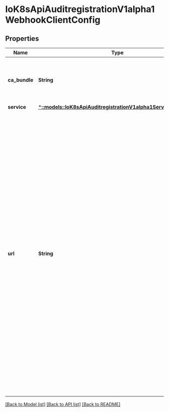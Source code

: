# IoK8sApiAuditregistrationV1alpha1WebhookClientConfig

## Properties
Name | Type | Description | Notes
------------ | ------------- | ------------- | -------------
**ca_bundle** | **String** | `caBundle` is a PEM encoded CA bundle which will be used to validate the webhook's server certificate. If unspecified, system trust roots on the apiserver are used. | [optional] 
**service** | [***::models::IoK8sApiAuditregistrationV1alpha1ServiceReference**](io.k8s.api.auditregistration.v1alpha1.ServiceReference.md) |  | [optional] 
**url** | **String** | `url` gives the location of the webhook, in standard URL form (`scheme://host:port/path`). Exactly one of `url` or `service` must be specified.  The `host` should not refer to a service running in the cluster; use the `service` field instead. The host might be resolved via external DNS in some apiservers (e.g., `kube-apiserver` cannot resolve in-cluster DNS as that would be a layering violation). `host` may also be an IP address.  Please note that using `localhost` or `127.0.0.1` as a `host` is risky unless you take great care to run this webhook on all hosts which run an apiserver which might need to make calls to this webhook. Such installs are likely to be non-portable, i.e., not easy to turn up in a new cluster.  The scheme must be \"https\"; the URL must begin with \"https://\".  A path is optional, and if present may be any string permissible in a URL. You may use the path to pass an arbitrary string to the webhook, for example, a cluster identifier.  Attempting to use a user or basic auth e.g. \"user:password@\" is not allowed. Fragments (\"#...\") and query parameters (\"?...\") are not allowed, either. | [optional] 

[[Back to Model list]](../README.md#documentation-for-models) [[Back to API list]](../README.md#documentation-for-api-endpoints) [[Back to README]](../README.md)


